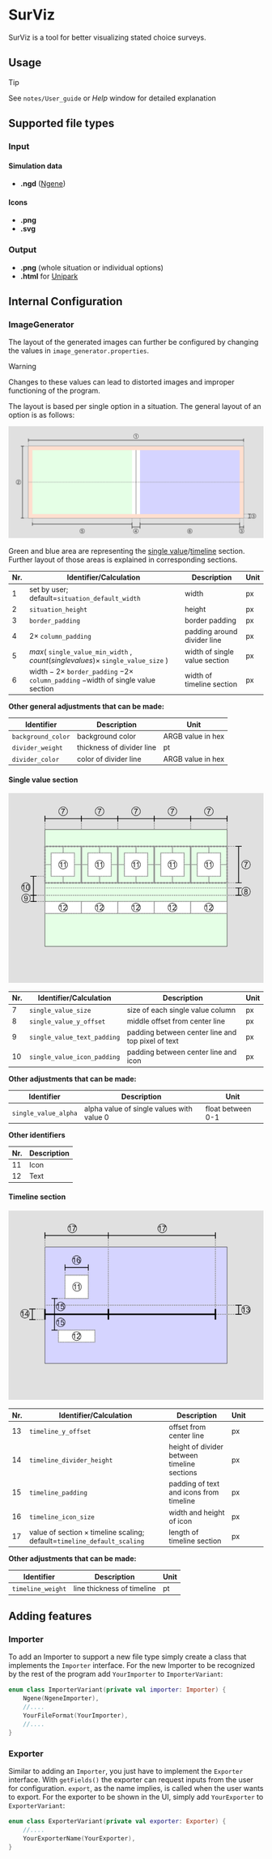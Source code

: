 # SurViz

SurViz is a tool for better visualizing stated choice surveys.

## Usage

>[!tip]
>See `notes/User_guide` or *Help* window for detailed explanation

## Supported file types

### Input

#### Simulation data

- **.ngd** ([Ngene](https://www.choice-metrics.com/))

#### Icons

- **.png**
- **.svg**

### Output
- **.png** (whole situation or individual options)
- **.html** for [Unipark](https://www.unipark.com/)

## Internal Configuration

### ImageGenerator

The layout of the generated images can further be configured by changing the values in <code>image_generator.properties</code>.

>[!Warning]
>Changes to these values can lead to distorted images and improper functioning of the program.

The layout is based per single option in a situation.
The general layout of an option is as follows:

![General layout](assets/general_layout.png)

Green and blue area are representing the [single value](https://github.com/brndel/surviz?tab=readme-ov-file#single-value-section)/[timeline](https://github.com/brndel/surviz?tab=readme-ov-file#timeline-section) section. 
Further layout of those areas is explained in corresponding sections.


| Nr. | Identifier/Calculation                                                                                                            | Description                   | Unit |
|-----|-----------------------------------------------------------------------------------------------------------------------------------|-------------------------------|------|
| 1   | set by user; default=<code>situation_default_width</code>                                                                         | width                         | px   |
| 2   | <code>situation_height</code>                                                                                                     | height                        | px   |
| 3   | <code>border_padding</code>                                                                                                       | border padding                | px   |
| 4   | $2 \times$ <code>column_padding</code>                                                                                            | padding around divider line   | px   |
| 5   | $max($ <code>single_value_min_width</code> $,count(single values) \times$ <code>single_value_size</code> $)$                      | width of single value section | px   |
| 6   | $\text{width}-2\times$ <code>border_padding</code> $-2\times$ <code>column_padding</code> $-\text{width of single value section}$ | width of timeline section     | px   |

**Other general adjustments that can be made:**

| Identifier                    | Description               | Unit              |
|-------------------------------|---------------------------|-------------------|
| <code>background_color</code> | background color          | ARGB value in hex |
| <code>divider_weight</code>   | thickness of divider line | pt                |
| <code>divider_color</code>    | color of divider line     | ARGB value in hex |

#### Single value section

![Single value layout](assets/single_value_layout.png)

| Nr. | Identifier/Calculation                 | Description                                       | Unit |
|-----|----------------------------------------|---------------------------------------------------|------|
| 7   | <code>single_value_size</code>         | size of each single value column                  | px   |
| 8   | <code>single_value_y_offset</code>     | middle offset from center line                    | px   |
| 9   | <code>single_value_text_padding</code> | padding between center line and top pixel of text | px   |
| 10  | <code>single_value_icon_padding</code> | padding between center line and icon              | px   |

**Other adjustments that can be made:**

| Identifier                      | Description                                 | Unit              |
|---------------------------------|---------------------------------------------|-------------------|
| <code>single_value_alpha</code> | alpha value of single values with value $0$ | float between 0-1 |

**Other identifiers**

| Nr. | Description |
|-----|-------------|
| 11  | Icon        |
| 12  | Text        | 

#### Timeline section

![Timeline layout](assets/timeline_layout.png)

| Nr. | Identifier/Calculation                                                                                 | Description                                 | Unit |     |     |
|-----|--------------------------------------------------------------------------------------------------------|---------------------------------------------|------|-----|-----|
| 13  | <code>timeline_y_offset</code>                                                                         | offset from center line                     | px   |     |     |
| 14  | <code>timeline_divider_height</code>                                                                   | height of divider between timeline sections | px   |     |     |
| 15  | <code>timeline_padding</code>                                                                          | padding of text and icons from timeline     | px   |     |     |
| 16  | <code>timeline_icon_size</code>                                                                        | width and height of icon                    | px   |     |     |
| 17  | $\text{value of section}\times \text{timeline scaling}$; default=<code>timeline_default_scaling</code> | length of timeline section                  | px   |     |     |

**Other adjustments that can be made:**

| Identifier                   | Description                | Unit |
|------------------------------|----------------------------|------|
| <code>timeline_weight</code> | line thickness of timeline | pt   |

## Adding features

### Importer

To add an Importer to support a new file type simply create a class that implements the <code>Importer</code> interface.
For the new Importer to be recognized by the rest of the program add <code>YourImporter</code> to <code>ImporterVariant</code>:

```kotlin
enum class ImporterVariant(private val importer: Importer) {
	Ngene(NgeneImporter),
	//....
	YourFileFormat(YourImporter),
	//....
}
```

### Exporter

Similar to adding an `Importer`, you just have to implement the `Exporter` interface. With `getFields()` the exporter can request inputs from the user for configuration.
`export`, as the name implies, is called when the user wants to export.
For the exporter to be shown in the UI, simply add `YourExporter` to `ExporterVariant`:

```kotlin
enum class ExporterVariant(private val exporter: Exporter) {
	//....
	YourExporterName(YourExporter),
}
```